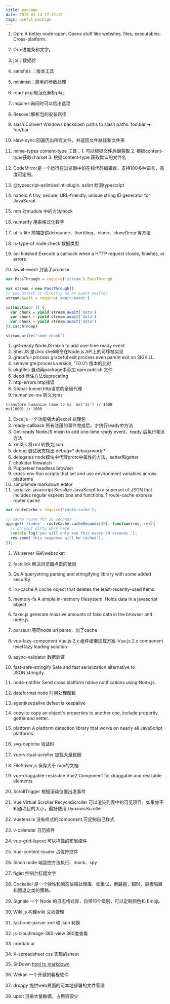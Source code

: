 ```yaml
---
title: package
date: 2019-02-14 17:19:12
tags: useful package
---
```


1. Opn: A better node-open. Opens stuff like websites, files, executables. Cross-platform.
2. Ora:进度条和文字。
3. joi：数据验
4. satisfies ：版本工具
5. minimist：简单的参数处理
6. read-pkg:规范化解析pkg
7. inquirer:询问时可以给出选项
8. Resovel:解析包的安装路径
9. slash:Convert Windows backslash paths to slash paths: foo\\bar ➔ foo/bar
1. klaw-sync:回遍历出所有文件，并返回文件路径和文件夹
1. mime-types content-type 工具：1. 可以根据文件后缀获取 2. 根据content-type获取charset 3. 根据content-type 获取默认的文件名
1. CodeMirror是一个运行在浏览器中的在线代码编辑器，支持100多种语言，高度可定制。
1. @typescript-eslint/eslint-plugin.  eslint 检测typescript 
1. nanoid  A tiny, secure, URL-friendly, unique string ID generator for JavaScript.
1. mm 对mudule 中的方法mock
1. numerify  用来格式化数字 
   
1. utils-lite  前端提供debounce、thorttling、clone、cloneDeep 等方法
1. is-type-of   node check 数据类型
1. on-finished  Execute a callback when a HTTP request closes, finishes, or errors
1. await-event  封装了promise 
```javascript
var PassThrough = require('stream').PassThrough
 
var stream = new PassThrough()
// you attach it directly on an event emitter
stream.await = require('await-event')
 
co(function* () {
  var chunk = yield stream.await('data')
  var chunk = yield stream.await('data')
  var chunk = yield stream.await('data')
}).catch(noop)
 
stream.write('some chunk’) 
```
1. get-ready  NodeJS mixin to add one-time ready event
1. ShellJS 是Unix shell命令在Node.js API上的可移植实现
1. graceful-process   graceful exit process even parent exit on SIGKILL.
1. semver.gte(process.version, '7.0.0’)  版本的比对 
1. pkgfiles  自动再package中添加 npm publish 文件
1. depd  标注方法deprecating 
1. http-errors   http错误  
1. Global-tunnel  http请求的全局代理  
1. humanize-ms  转义为ms  
```
transform humanize time to ms  ms('1s') // 1000
ms(1000) // 1000
```
1. Exceljs 一个功能强大的excel 处理包
1. ready-callback 所有注册的事件完成后，才执行ready中方法
1. Get-ready  NodeJS mixin to add one-time ready event，ready 后执行相关方法
1. xml2js  将xml 转换为json 
1. debug  调试状态输出  debug=*  debug=work:*   
1. delegates  node模块中代理proto中属性的方法、setter和getter
1. chokidar filewatch 
1. Puppeteer  headless browser
1. cross-env Run scripts that set and use environment variables across platforms
1. simplemde  markdown editor 
1. serialize-javascript  Serialize JavaScript to a superset of JSON that includes regular expressions and functions.
1.route-cache  express router cache
```javascript
var routeCache = require('route-cache');
 
// cache route for 20 seconds
app.get('/index', routeCache.cacheSeconds(20), function(req, res){
  // do your dirty work here...
  console.log('you will only see this every 20 seconds.');
  res.send('this response will be cached');
});
```
1. Ws server 端的websoket 
1. fastclick  解决浏览器点击的延迟
1. Qs  A querystring parsing and stringifying library with some added security.
1. lru-cache  A cache object that deletes the least-recently-used items.
1. memory-fs  A simple in-memory filesystem. Holds data in a javascript object
1. faker.js  generate massive amounts of fake data in the browser and node.js
1. parseurl 等同node url parse，加了cache
1. vue-lazy-component   Vue.js 2.x 组件级懒加载方案-Vue.js 2.x component level lazy loading solution
1. async-validator  数据验证
1. fast-safe-stringify    Safe and fast serialization alternative to JSON.stringify.
1. node-notifier   Send cross platform native notifications using Node.js.
1. dateformat   node 时间处理函数
1. agentkeepalive  defaut is keepalive
1. copy-to   copy an object's properties to another one, include propertiy, getter and setter.
1. platform   A platform detection library that works on nearly all JavaScript platforms.

1. svg-captcha 验证码  
1. vue-virtual-scroller  加载大量数据
1. FileSaver.js  保存大于 ram的文档
1. vue-draggable-resizable  Vue2 Component for draggable and resizable elements.
1. ScrollTrigger  根据滚动位置出发事件
1. Vue Virtual Scroller   RecycleScroller 可以渲染列表中的可见项目。如果你不知道项目的大小，最好使用 DynamicScroller
1. Vuetensils  没有样式的component,可定制自己样式
1. v-calendar  日历插件
1. vue-grid-layout 可以拖拽的布局控件
1. Vue-content-loader  占位符控件
1. Sinon   node 端监控方法执行、mock、spy
1. figlet  控制台标题文字
1. Cockatiel  是一个弹性和瞬态故障处理库，如重试，断路器，超时，隔板隔离和回退之类的策略。
1. Signale  一个 Node 的日志格式库，自带16个级别，可以定制颜色和 Emoji。
1. Wiki.js  构建wiki 文档管理 
1. fast-xml-parser xml 和     json 转换
1. js-cloudimage-360-view 360度查看
1. crontab ui
1. X-spreadsheet css 实现的sheet
1. SitDown  [html to markdown](http://domchristie.github.io/turndown/)
1. Wekan 一个开源的看板软件
1. droppy  提供web界面的可本地部署的文件管理
1. uplot 渲染大量数据，占用资源少